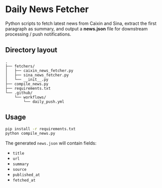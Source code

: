 
# Daily News Fetcher

Python scripts to fetch latest news from Caixin and Sina, extract the first paragraph as summary,
and output a **news.json** file for downstream processing / push notifications.

## Directory layout

```
.
├── fetchers/
│   ├── caixin_news_fetcher.py
│   ├── sina_news_fetcher.py
│   └── __init__.py
├── compile_news.py
├── requirements.txt
└── .github/
    └── workflows/
        └── daily_push.yml
```

## Usage

```bash
pip install -r requirements.txt
python compile_news.py
```

The generated `news.json` will contain fields:

* `title`
* `url`
* `summary`
* `source`
* `published_at`
* `fetched_at`
